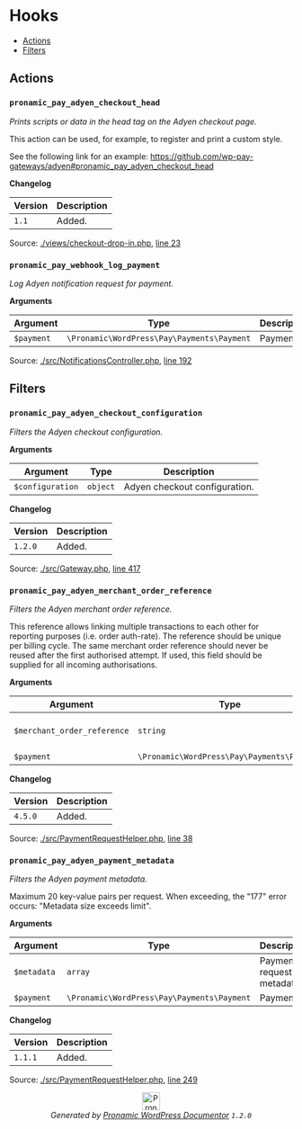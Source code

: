 # Hooks

- [Actions](#actions)
- [Filters](#filters)

## Actions

### `pronamic_pay_adyen_checkout_head`

*Prints scripts or data in the head tag on the Adyen checkout page.*

This action can be used, for example, to register and print a custom style.

See the following link for an example:
https://github.com/wp-pay-gateways/adyen#pronamic_pay_adyen_checkout_head


**Changelog**

Version | Description
------- | -----------
`1.1` | Added.

Source: [./views/checkout-drop-in.php](../views/checkout-drop-in.php), [line 23](../views/checkout-drop-in.php#L23-L35)

### `pronamic_pay_webhook_log_payment`

*Log Adyen notification request for payment.*

**Arguments**

Argument | Type | Description
-------- | ---- | -----------
`$payment` | `\Pronamic\WordPress\Pay\Payments\Payment` | Payment.

Source: [./src/NotificationsController.php](../src/NotificationsController.php), [line 192](../src/NotificationsController.php#L192-L197)

## Filters

### `pronamic_pay_adyen_checkout_configuration`

*Filters the Adyen checkout configuration.*

**Arguments**

Argument | Type | Description
-------- | ---- | -----------
`$configuration` | `object` | Adyen checkout configuration.

**Changelog**

Version | Description
------- | -----------
`1.2.0` | Added.

Source: [./src/Gateway.php](../src/Gateway.php), [line 417](../src/Gateway.php#L417-L424)

### `pronamic_pay_adyen_merchant_order_reference`

*Filters the Adyen merchant order reference.*

This reference allows linking multiple transactions to each other
for reporting purposes (i.e. order auth-rate). The reference should
be unique per billing cycle. The same merchant order reference
should never be reused after the first authorised attempt. If used,
this field should be supplied for all incoming authorisations.

**Arguments**

Argument | Type | Description
-------- | ---- | -----------
`$merchant_order_reference` | `string` | Merchant order reference.
`$payment` | `\Pronamic\WordPress\Pay\Payments\Payment` | Payment.

**Changelog**

Version | Description
------- | -----------
`4.5.0` | Added.

Source: [./src/PaymentRequestHelper.php](../src/PaymentRequestHelper.php), [line 38](../src/PaymentRequestHelper.php#L38-L52)

### `pronamic_pay_adyen_payment_metadata`

*Filters the Adyen payment metadata.*

Maximum 20 key-value pairs per request. When exceeding, the "177" error occurs: "Metadata size exceeds limit".

**Arguments**

Argument | Type | Description
-------- | ---- | -----------
`$metadata` | `array` | Payment request metadata.
`$payment` | `\Pronamic\WordPress\Pay\Payments\Payment` | Payment.

**Changelog**

Version | Description
------- | -----------
`1.1.1` | Added.

Source: [./src/PaymentRequestHelper.php](../src/PaymentRequestHelper.php), [line 249](../src/PaymentRequestHelper.php#L249-L259)


<p align="center"><a href="https://github.com/pronamic/wp-documentor"><img src="https://cdn.jsdelivr.net/gh/pronamic/wp-documentor@main/logos/pronamic-wp-documentor.svgo-min.svg" alt="Pronamic WordPress Documentor" width="32" height="32"></a><br><em>Generated by <a href="https://github.com/pronamic/wp-documentor">Pronamic WordPress Documentor</a> <code>1.2.0</code></em><p>

